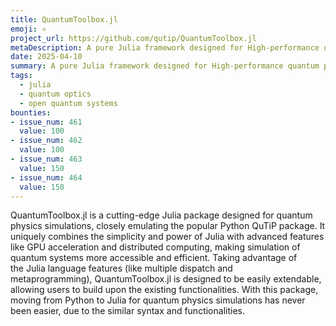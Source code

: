 ```yaml
---
title: QuantumToolbox.jl
emoji: ⚛️
project_url: https://github.com/qutip/QuantumToolbox.jl
metaDescription: A pure Julia framework designed for High-performance quantum physics simulations
date: 2025-04-10
summary: A pure Julia framework designed for High-performance quantum physics simulations
tags:
  - julia
  - quantum optics
  - open quantum systems
bounties:
- issue_num: 461
  value: 100
- issue_num: 462
  value: 100
- issue_num: 463
  value: 150
- issue_num: 464
  value: 150
---
```


QuantumToolbox.jl is a cutting-edge Julia package designed for quantum physics simulations, closely emulating the popular Python QuTiP package. It uniquely combines the simplicity and power of Julia with advanced features like GPU acceleration and distributed computing, making simulation of quantum systems more accessible and efficient. Taking advantage of the Julia language features (like multiple dispatch and metaprogramming), QuantumToolbox.jl is designed to be easily extendable, allowing users to build upon the existing functionalities. With this package, moving from Python to Julia for quantum physics simulations has never been easier, due to the similar syntax and functionalities.
